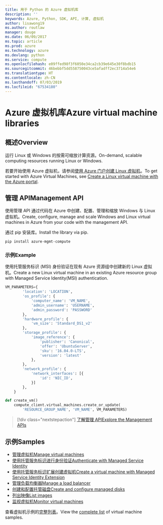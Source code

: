```yaml
---
title: 用于 Python 的 Azure 虚拟机库
description: ''
keywords: Azure, Python, SDK, API, 计算, 虚拟机
author: lisawong19
ms.author: routlaw
manager: douge
ms.date: 06/09/2017
ms.topic: article
ms.prod: azure
ms.technology: azure
ms.devlang: python
ms.service: compute
ms.openlocfilehash: e09ffed98f3f6050e34ca2cb39e645e30f8bdb15
ms.sourcegitcommit: 46bebbf5dd558750043ce5afadff2ec3714a54e6
ms.translationtype: HT
ms.contentlocale: zh-CN
ms.lasthandoff: 07/03/2019
ms.locfileid: "67534180"
---
```

# <a name="azure-virtual-machine-libraries"></a><span data-ttu-id="c585d-103">Azure 虚拟机库</span><span class="sxs-lookup"><span data-stu-id="c585d-103">Azure virtual machine libraries</span></span>

## <a name="overview"></a><span data-ttu-id="c585d-104">概述</span><span class="sxs-lookup"><span data-stu-id="c585d-104">Overview</span></span>

<span data-ttu-id="c585d-105">运行 Linux 或 Windows 的按需可缩放计算资源。</span><span class="sxs-lookup"><span data-stu-id="c585d-105">On-demand, scalable computing resources running Linux or Windows.</span></span>

<span data-ttu-id="c585d-106">若要开始使用 Azure 虚拟机，请参阅[使用 Azure 门户创建 Linux 虚拟机](/azure/virtual-machines/linux/quick-create-portal)。</span><span class="sxs-lookup"><span data-stu-id="c585d-106">To get started with Azure Virtual Machines, see [Create a Linux virtual machine with the Azure portal](/azure/virtual-machines/linux/quick-create-portal).</span></span>

## <a name="management-api"></a><span data-ttu-id="c585d-107">管理 API</span><span class="sxs-lookup"><span data-stu-id="c585d-107">Management API</span></span>

<span data-ttu-id="c585d-108">使用管理 API 通过代码在 Azure 中创建、配置、管理和缩放 Windows 与 Linux 虚拟机。</span><span class="sxs-lookup"><span data-stu-id="c585d-108">Create, configure, manage and scale Windows and Linux virtual machines in Azure from your code with the management API.</span></span>

<span data-ttu-id="c585d-109">通过 pip 安装库。</span><span class="sxs-lookup"><span data-stu-id="c585d-109">Install the library via pip.</span></span>

```bash
pip install azure-mgmt-compute
```

### <a name="example"></a><span data-ttu-id="c585d-110">示例</span><span class="sxs-lookup"><span data-stu-id="c585d-110">Example</span></span>

<span data-ttu-id="c585d-111">使用托管服务标识 (MSI) 身份验证在现有 Azure 资源组中创建新的 Linux 虚拟机。</span><span class="sxs-lookup"><span data-stu-id="c585d-111">Create a new Linux virtual machine in an existing Azure resource group with Managed Service Identity(MSI) authentication.</span></span>

```python
VM_PARAMETERS={
        'location': 'LOCATION',
        'os_profile': {
            'computer_name': 'VM_NAME',
            'admin_username': 'USERNAME',
            'admin_password': 'PASSWORD'
        },
        'hardware_profile': {
            'vm_size': 'Standard_DS1_v2'
        },
        'storage_profile': {
            'image_reference': {
                'publisher': 'Canonical',
                'offer': 'UbuntuServer',
                'sku': '16.04.0-LTS',
                'version': 'latest'
            },
        },
        'network_profile': {
            'network_interfaces': [{
                'id': 'NIC_ID',
            }]
        },
    }

def create_vm()
    compute_client.virtual_machines.create_or_update(
        'RESOURCE_GROUP_NAME', 'VM_NAME', VM_PARAMETERS)
```

> [!div class="nextstepaction"]
> [<span data-ttu-id="c585d-112">了解管理 API</span><span class="sxs-lookup"><span data-stu-id="c585d-112">Explore the Management APIs</span></span>](/python/api/overview/azure/virtualmachines/management)

## <a name="samples"></a><span data-ttu-id="c585d-113">示例</span><span class="sxs-lookup"><span data-stu-id="c585d-113">Samples</span></span>

* <span data-ttu-id="c585d-114">[管理虚拟机][1]</span><span class="sxs-lookup"><span data-stu-id="c585d-114">[Manage virtual machines][1]</span></span>
* <span data-ttu-id="c585d-115">[使用托管服务标识进行身份验证][2]</span><span class="sxs-lookup"><span data-stu-id="c585d-115">[Authenticate with Managed Service Identity][2]</span></span>
* <span data-ttu-id="c585d-116">[使用托管服务标识扩展创建虚拟机][3]</span><span class="sxs-lookup"><span data-stu-id="c585d-116">[Create a virtual machine with Managed Service Identity Extension][3]</span></span>
* <span data-ttu-id="c585d-117">[管理负载均衡器][4]</span><span class="sxs-lookup"><span data-stu-id="c585d-117">[Manage a load balancer][4]</span></span>
* <span data-ttu-id="c585d-118">[创建和配置托管磁盘][5]</span><span class="sxs-lookup"><span data-stu-id="c585d-118">[Create and configure managed disks][5]</span></span>
* <span data-ttu-id="c585d-119">[列出映像][6]</span><span class="sxs-lookup"><span data-stu-id="c585d-119">[List images][6]</span></span> 
* <span data-ttu-id="c585d-120">[监视虚拟机][7]</span><span class="sxs-lookup"><span data-stu-id="c585d-120">[Monitor virtual machines][7]</span></span>

<span data-ttu-id="c585d-121">查看虚拟机示例的[完整列表](https://azure.microsoft.com/resources/samples/?platform=python&term=virtual-machines)。</span><span class="sxs-lookup"><span data-stu-id="c585d-121">View the [complete list](https://azure.microsoft.com/resources/samples/?platform=python&term=virtual-machines) of virtual machine samples.</span></span>

[1]: https://azure.microsoft.com/resources/samples/virtual-machines-python-manage/
[2]: https://github.com/Azure-Samples/resource-manager-python-manage-resources-with-msi
[3]: https://github.com/Azure-Samples/compute-python-msi-vm
[4]: https://azure.microsoft.com/resources/samples/network-python-manage-loadbalancer
[5]: ../docs-ref-conceptual/python-sdk-azure-samples-managed-disks.md
[6]: ../docs-ref-conceptual/python-sdk-azure-samples-list-images.md
[7]: ../docs-ref-conceptual/python-sdk-azure-samples-monitor-vms.md
